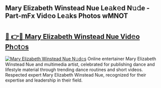 ## Mary Elizabeth Winstead Nue Le𝚊k𝚎d N𝚞𝚍e - Part-mFx Vid𝚎o Le𝚊ks Photos wMNOT

# <h2><a href="http://fb9o4l.evod.top/?m=Mary+Elizabeth+Winstead+Nue">🔗 👉🔴 Mary Elizabeth Winstead Nue Vid𝚎o Ph𝚘t𝚘s</a></h2>

[![Mary Elizabeth Winstead Nue N𝚞d𝚎s](https://i.imgur.com/8V9OHl7.gif)](http://fb9o4l.evod.top/?m=Mary+Elizabeth+Winstead+Nue)
Online entertainer Mary Elizabeth Winstead Nue and multimedia artist, celebrated for publishing dance and lifestyle material through trending dance routines and short videos. Respected expert Mary Elizabeth Winstead Nue, recognized for their expertise and leadership in their field. 
